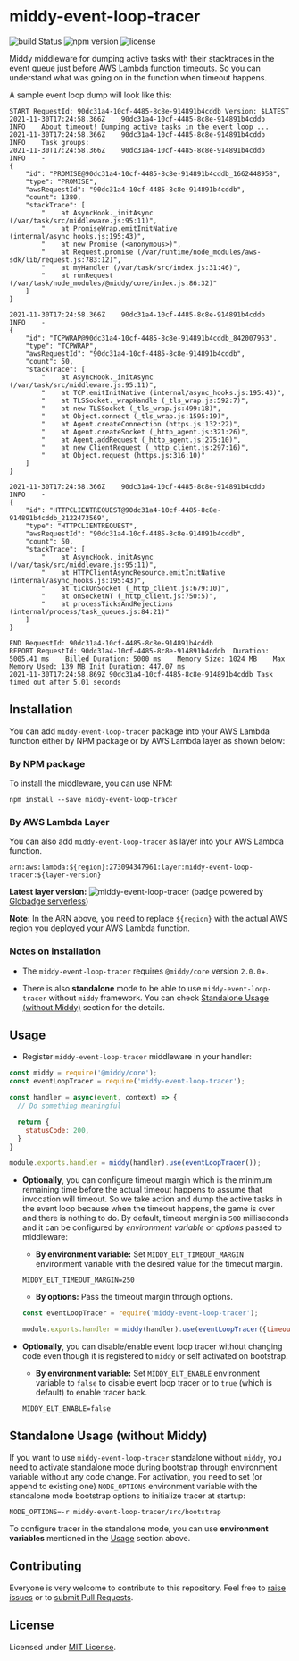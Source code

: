 # middy-event-loop-tracer

![build Status](https://github.com/serkan-ozal/middy-event-loop-tracer/actions/workflows/build.yml/badge.svg)
![npm version](https://badge.fury.io/js/middy-event-loop-tracer.svg)
![license](https://img.shields.io/badge/license-MIT-blue)

Middy middleware for dumping active tasks with their stacktraces in the event queue just before AWS Lambda function timeouts. 
So you can understand what was going on in the function when timeout happens. 

A sample event loop dump will look like this:
```
START RequestId: 90dc31a4-10cf-4485-8c8e-914891b4cddb Version: $LATEST
2021-11-30T17:24:58.366Z	90dc31a4-10cf-4485-8c8e-914891b4cddb	INFO	About timeout! Dumping active tasks in the event loop ...
2021-11-30T17:24:58.366Z	90dc31a4-10cf-4485-8c8e-914891b4cddb	INFO	Task groups:
2021-11-30T17:24:58.366Z	90dc31a4-10cf-4485-8c8e-914891b4cddb	INFO	- 
{
    "id": "PROMISE@90dc31a4-10cf-4485-8c8e-914891b4cddb_1662448958",
    "type": "PROMISE",
    "awsRequestId": "90dc31a4-10cf-4485-8c8e-914891b4cddb",
    "count": 1380,
    "stackTrace": [
        "    at AsyncHook._initAsync (/var/task/src/middleware.js:95:11)",
        "    at PromiseWrap.emitInitNative (internal/async_hooks.js:195:43)",
        "    at new Promise (<anonymous>)",
        "    at Request.promise (/var/runtime/node_modules/aws-sdk/lib/request.js:783:12)",
        "    at myHandler (/var/task/src/index.js:31:46)",
        "    at runRequest (/var/task/node_modules/@middy/core/index.js:86:32)"
    ]
}

2021-11-30T17:24:58.366Z	90dc31a4-10cf-4485-8c8e-914891b4cddb	INFO	- 
{
    "id": "TCPWRAP@90dc31a4-10cf-4485-8c8e-914891b4cddb_842007963",
    "type": "TCPWRAP",
    "awsRequestId": "90dc31a4-10cf-4485-8c8e-914891b4cddb",
    "count": 50,
    "stackTrace": [
        "    at AsyncHook._initAsync (/var/task/src/middleware.js:95:11)",
        "    at TCP.emitInitNative (internal/async_hooks.js:195:43)",
        "    at TLSSocket._wrapHandle (_tls_wrap.js:592:7)",
        "    at new TLSSocket (_tls_wrap.js:499:18)",
        "    at Object.connect (_tls_wrap.js:1595:19)",
        "    at Agent.createConnection (https.js:132:22)",
        "    at Agent.createSocket (_http_agent.js:321:26)",
        "    at Agent.addRequest (_http_agent.js:275:10)",
        "    at new ClientRequest (_http_client.js:297:16)",
        "    at Object.request (https.js:316:10)"
    ]
}

2021-11-30T17:24:58.366Z	90dc31a4-10cf-4485-8c8e-914891b4cddb	INFO	- 
{
    "id": "HTTPCLIENTREQUEST@90dc31a4-10cf-4485-8c8e-914891b4cddb_2122473569",
    "type": "HTTPCLIENTREQUEST",
    "awsRequestId": "90dc31a4-10cf-4485-8c8e-914891b4cddb",
    "count": 50,
    "stackTrace": [
        "    at AsyncHook._initAsync (/var/task/src/middleware.js:95:11)",
        "    at HTTPClientAsyncResource.emitInitNative (internal/async_hooks.js:195:43)",
        "    at tickOnSocket (_http_client.js:679:10)",
        "    at onSocketNT (_http_client.js:750:5)",
        "    at processTicksAndRejections (internal/process/task_queues.js:84:21)"
    ]
}

END RequestId: 90dc31a4-10cf-4485-8c8e-914891b4cddb
REPORT RequestId: 90dc31a4-10cf-4485-8c8e-914891b4cddb	Duration: 5005.41 ms	Billed Duration: 5000 ms	Memory Size: 1024 MB	Max Memory Used: 139 MB	Init Duration: 447.07 ms	
2021-11-30T17:24:58.869Z 90dc31a4-10cf-4485-8c8e-914891b4cddb Task timed out after 5.01 seconds
```


## Installation

You can add `middy-event-loop-tracer` package into your AWS Lambda function either by NPM package or by AWS Lambda layer as shown below:

### By NPM package

To install the middleware, you can use NPM:

```
npm install --save middy-event-loop-tracer
```

### By AWS Lambda Layer

You can also add `middy-event-loop-tracer` as layer into your AWS Lambda function.

```
arn:aws:lambda:${region}:273094347961:layer:middy-event-loop-tracer:${layer-version}

```

**Latest layer version:** ![middy-event-loop-tracer](https://api.globadge.com/v1/badgen/aws/lambda/layer/latest-version/us-east-1/273094347961/middy-event-loop-tracer) (badge powered by [Globadge serverless](https://www.globadge.com/badges/serverless))

**Note:** In the ARN above, you need to replace `${region}` with the actual AWS region you deployed your AWS Lambda function. 

### Notes on installation

- The `middy-event-loop-tracer` requires `@middy/core` version `2.0.0`+. 

- There is also **standalone** mode to be able to use `middy-event-loop-tracer` without `middy` framework. You can check [Standalone Usage (without Middy)](#standalone-usage-without-middy) section for the details.


## Usage

* Register `middy-event-loop-tracer` middleware in your handler:
```javascript
const middy = require('@middy/core');
const eventLoopTracer = require('middy-event-loop-tracer');

const handler = async(event, context) => {
  // Do something meaningful

  return {
    statusCode: 200,
  }
}

module.exports.handler = middy(handler).use(eventLoopTracer());
```

* **Optionally**, you can configure timeout margin which is the minimum remaining time 
before the actual timeout happens to assume that invocation will timeout. 
So we take action and dump the active tasks in the event loop because when the timeout happens, 
the game is over and there is nothing to do.
By default, timeout margin is `500` milliseconds and 
it can be configured by *environment variable* or *options* passed to middleware:

  - **By environment variable:**
  Set `MIDDY_ELT_TIMEOUT_MARGIN` environment variable with the desired value for the timeout margin.
  ```
  MIDDY_ELT_TIMEOUT_MARGIN=250
  ```  

  - **By options:**
  Pass the timeout margin through options.
  ```javascript
  const eventLoopTracer = require('middy-event-loop-tracer');

  module.exports.handler = middy(handler).use(eventLoopTracer({timeoutMargin: 250}));
  ```
  
* **Optionally**, you can disable/enable event loop tracer without changing code even though it is registered to `middy` or self activated on bootstrap.

  - **By environment variable:**
  Set `MIDDY_ELT_ENABLE` environment variable to `false` to disable event loop tracer or to `true` (which is default) to enable tracer back.
  ```
  MIDDY_ELT_ENABLE=false
  ```  

## Standalone Usage (without Middy)

If you want to use `middy-event-loop-tracer` standalone without `middy`, you need to activate standalone mode during bootstrap through environment variable without any code change. For activation, you need to set (or append to existing one) `NODE_OPTIONS` environment variable with the standalone mode bootstrap options to initialize tracer at startup:
  ```
  NODE_OPTIONS=-r middy-event-loop-tracer/src/bootstrap
  ```  
  
To configure tracer in the standalone mode, you can use **environment variables** mentioned in the [Usage](#usage) section above.  

## Contributing

Everyone is very welcome to contribute to this repository. 
Feel free to [raise issues](https://github.com/serkan-ozal/middy-event-loop-tracer/issues) 
or to [submit Pull Requests](https://github.com/serkan-ozal/middy-event-loop-tracer/pulls).


## License

Licensed under [MIT License](LICENSE).
